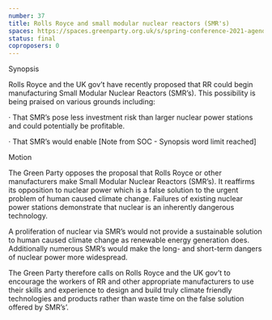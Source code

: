 ```yaml
---
number: 37
title: Rolls Royce and small modular nuclear reactors (SMR's)
spaces: https://spaces.greenparty.org.uk/s/spring-conference-2021-agenda-forum2/?contentId=78043
status: final
coproposers: 0
---
```

Synopsis


Rolls Royce and the UK gov’t have recently proposed that RR could begin manufacturing Small Modular Nuclear Reactors (SMR’s). This possibility is being praised on various grounds including:


· That SMR’s pose less investment risk than larger nuclear power stations and could potentially be profitable.


· That SMR’s would enable [Note from SOC - Synopsis word limit reached]



Motion


The Green Party opposes the proposal that Rolls Royce or other manufacturers make Small Modular Nuclear Reactors (SMR’s). It reaffirms its opposition to nuclear power which is a false solution to the urgent problem of human caused climate change.  Failures of existing nuclear power stations demonstrate that nuclear is an inherently dangerous technology.


A proliferation of nuclear via SMR’s would not provide a sustainable solution to human caused climate change as renewable energy generation does.  Additionally numerous SMR’s would make the long- and short-term dangers of nuclear power more widespread.


The Green Party therefore calls on Rolls Royce and the UK gov’t to encourage the workers of RR and other appropriate manufacturers to use their skills and experience to design and build truly climate friendly technologies and products rather than waste time on the false solution offered by SMR’s’.

